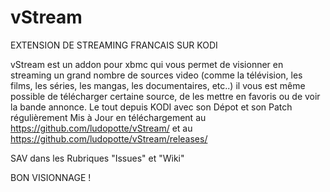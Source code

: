 # vStream
EXTENSION DE STREAMING FRANCAIS SUR KODI

vStream est un addon pour xbmc qui vous permet de visionner en streaming un grand nombre de sources video 
(comme la télévision, les films, les séries, les mangas, les documentaires, etc..) il vous est même possible 
de télécharger certaine source, de les mettre en favoris ou de voir la bande annonce.
Le tout depuis KODI avec son Dépot et son Patch régulièrement Mis à Jour en téléchargement 
au https://github.com/ludopotte/vStream/ et au https://github.com/ludopotte/vStream/releases/


SAV dans les Rubriques "Issues" et "Wiki"

BON VISIONNAGE !
